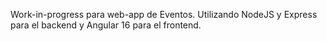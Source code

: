 Work-in-progress para web-app de Eventos.
Utilizando NodeJS y Express para el backend y Angular 16 para el frontend.
